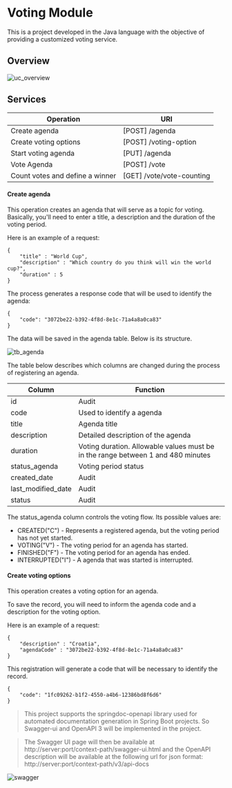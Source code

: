 # Voting Module

This is a project developed in the Java language with the objective of providing a customized voting service.

## Overview

![uc_overview](https://user-images.githubusercontent.com/1280690/207211006-78573770-55a0-466f-9e99-c1e80ddf75d2.png)

## Services

| Operation | URI |
| ------ | ------ |
| Create agenda | [POST]  /agenda |
| Create voting options | [POST]  /voting-option |
| Start voting agenda | [PUT]   /agenda |
| Vote Agenda | [POST]  /vote |
| Count votes and define a winner | [GET]   /vote/vote-counting |

#### Create agenda

This operation creates an agenda that will serve as a topic for voting. Basically, you'll need to enter a title, a description and the duration of the voting period.

Here is an example of a request:

```
{
    "title" : "World Cup",
    "description" : "Which country do you think will win the world cup?",
    "duration" : 5
}
```

The process generates a response code that will be used to identify the agenda:

```
{
    "code": "3072be22-b392-4f8d-8e1c-71a4a8a0ca83"
}
```

The data will be saved in the agenda table. Below is its structure.

![tb_agenda](https://user-images.githubusercontent.com/1280690/207092702-b42608cd-40bd-4e22-bfc2-0e0a8e86c43c.png)

The table below describes which columns are changed during the process of registering an agenda.

| Column | Function |
| ------ | ------ |
| id | Audit |
| code | Used to identify a agenda |
| title | Agenda title |
| description | Detailed description of the agenda |
| duration | Voting duration. Allowable values must be in the range between 1 and 480 minutes |
| status_agenda | Voting period status |
| created_date | Audit |
| last_modified_date | Audit |
| status | Audit |

The status_agenda column controls the voting flow. Its possible values are:

- CREATED("C") - Represents a registered agenda, but the voting period has not yet started.
- VOTING("V") - The voting period for an agenda has started.
- FINISHED("F") - The voting period for an agenda has ended.
- INTERRUPTED("I") - A agenda that was started is interrupted.

#### Create voting options

This operation creates a voting option for an agenda.

To save the record, you will need to inform the agenda code and a description for the voting option.

Here is an example of a request:

```
{
    "description" : "Croatia",
    "agendaCode" : "3072be22-b392-4f8d-8e1c-71a4a8a0ca83"
}
```

This registration will generate a code that will be necessary to identify the record.

```
{
    "code": "1fc09262-b1f2-4550-a4b6-12386bd8f6d6"
}
```

>This project supports the springdoc-openapi library used for automated documentation generation in Spring Boot projects. So Swagger-ui and OpenAPI 3 will be implemented in the project.

>The Swagger UI page will then be available at http://server:port/context-path/swagger-ui.html and the OpenAPI description will be available at the following url for json format: http://server:port/context-path/v3/api-docs

![swagger](https://user-images.githubusercontent.com/1280690/207200385-aa7324c1-8c12-4a89-9160-31e74a39306f.png)

